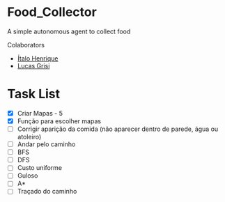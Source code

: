 # Food_Collector
A simple autonomous agent to collect food

Colaborators 

- [Ítalo Henrique](https://github.com/italoh623)
- [Lucas Grisi](https://github.com/lucasgrisiq)

# Task List
 - [x] Criar Mapas - 5
 - [x] Função para escolher mapas
 - [ ] Corrigir aparição da comida (não aparecer dentro de parede, água ou atoleiro)
 - [ ] Andar pelo caminho
 - [ ] BFS
 - [ ] DFS
 - [ ] Custo uniforme
 - [ ] Guloso
 - [ ] A*
 - [ ] Traçado do caminho
